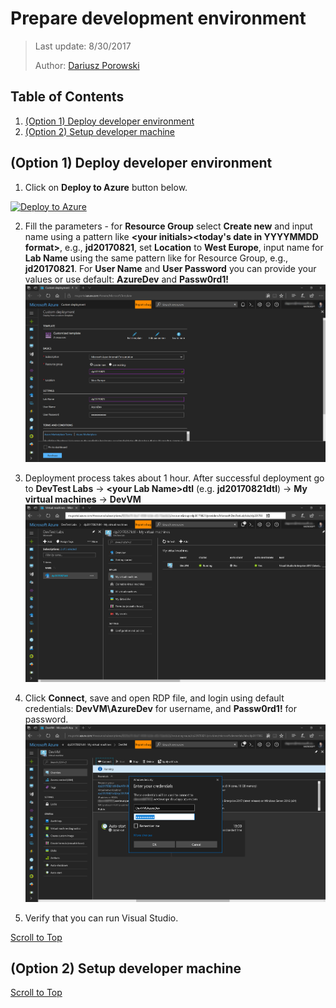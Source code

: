 ﻿# Prepare development environment
>Last update: 8/30/2017
>
>Author: [Dariusz Porowski](http://DariuszPorowski.MS/about/)

## Table of Contents
1. [(Option 1) Deploy developer environment](#option-1-deploy-developer-environment)
2. [(Option 2) Setup developer machine](#option-2-setup-developer-machine)

## (Option 1) Deploy developer environment
1. Click on **Deploy to Azure** button below.

<a href="https://portal.azure.com/#create/Microsoft.Template/uri/https%3A%2F%2Fdaporolibstg.blob.core.windows.net%2Fshare%2Ftemplates%2Fdevtestlab.json" target="_blank">![Deploy to Azure](https://azuredeploy.net/deploybutton.png)</a>

2. Fill the parameters - for **Resource Group** select **Create new** and input name using a pattern like **\<your initials\>\<today's date in YYYYMMDD format\>**, e.g., **jd20170821**, set **Location** to **West Europe**, input name for **Lab Name** using the same pattern like for Resource Group, e.g., **jd20170821**. For **User Name** and **User Password** you can provide your values or use default: **AzureDev** and **Passw0rd1!**
![Developer environment deployment form](_img/devtestdeploy.png)

3. Deployment process takes about 1 hour. After successful deployment go to **DevTest Labs** -> **\<your Lab Name\>dtl** (e.g. **jd20170821dtl**) -> **My virtual machines** -> **DevVM**
![DevTest Labs - My virtual machines](_img/devtestmyvms.png)

4. Click **Connect**, save and open RDP file, and login using default credentials: **DevVM\AzureDev** for username, and **Passw0rd1!** for password.
![DevTest Labs - RDP Connection](_img/rdpconnectvm.png)

5. Verify that you can run Visual Studio. 

[Scroll to Top](#prepare-development-environment)

## (Option 2) Setup developer machine

[Scroll to Top](#prepare-development-environment)